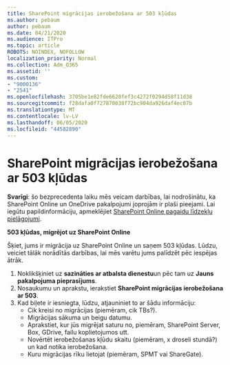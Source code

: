 ```yaml
---
title: SharePoint migrācijas ierobežošana ar 503 kļūdas
ms.author: pebaum
author: pebaum
ms.date: 04/21/2020
ms.audience: ITPro
ms.topic: article
ROBOTS: NOINDEX, NOFOLLOW
localization_priority: Normal
ms.collection: Adm_O365
ms.assetid: ''
ms.custom:
- "9000136"
- "2541"
ms.openlocfilehash: 3705be1e82fde6620fef3c4272f0294d58f11d38
ms.sourcegitcommit: f28dafa0f727870038f72bc904da926daf4ec07b
ms.translationtype: MT
ms.contentlocale: lv-LV
ms.lasthandoff: 06/05/2020
ms.locfileid: "44582890"
---
```

# <a name="sharepoint-migration-throttling-with-503-errors"></a>SharePoint migrācijas ierobežošana ar 503 kļūdas

**Svarīgi**: šo bezprecedenta laiku mēs veicam darbības, lai nodrošinātu, ka SharePoint Online un OneDrive pakalpojumi joprojām ir plaši pieejami. Lai iegūtu papildinformāciju, apmeklējiet [SharePoint Online pagaidu līdzekļu pielāgojumi](https://aka.ms/ODSPAdjustments).

**503 kļūdas, migrējot uz SharePoint Online**

Šķiet, jums ir migrācija uz SharePoint Online un saņem 503 kļūdas. Lūdzu, veiciet tālāk norādītās darbības, lai mēs varētu jums palīdzēt pēc iespējas ātrāk. 

1. Noklikšķiniet uz **sazināties ar atbalsta dienestu**un pēc tam uz **Jauns pakalpojuma pieprasījums**.
2. Nosaukumu un aprakstu, ierakstiet **SharePoint migrācijas ierobežošana ar 503**.
3. Kad biļete ir iesniegta, lūdzu, atjauniniet to ar šādu informāciju:
    - Cik kreisi no migrācijas (piemēram, cik TBs?).
    - Migrācijas sākuma un beigu datumu.
    - Aprakstiet, kur jūs migrējat saturu no, piemēram, SharePoint Server, Box, GDrive, failu koplietojumos utt.
    - Novērtēt ierobežošanas kļūdu skaitu (piemēram, x droseli stundā?) un kad notika ierobežošana.
    - Kuru migrācijas rīku lietojat (piemēram, SPMT vai ShareGate).


